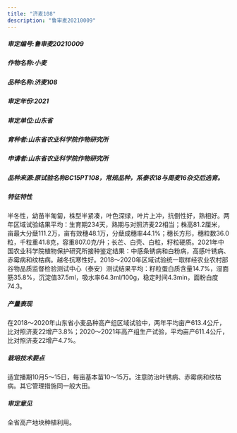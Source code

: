 ```yaml
---
title: "济麦108"
description: "鲁审麦20210009"
---
```

##### 审定编号:鲁审麦20210009

##### 作物名称:小麦

##### 品种名称:济麦108

##### 审定年份:2021

##### 审定单位:山东省

##### 育种者:山东省农业科学院作物研究所

##### 申请者:山东省农业科学院作物研究所

##### 品种来源:原试验名称BC15PT108，常规品种，系泰农18与周麦16杂交后选育。

##### 特征特性
半冬性，幼苗半匍匐，株型半紧凑，叶色深绿，叶片上冲，抗倒性好，熟相好。两年区域试验结果平均：生育期234天，熟期与对照济麦22相当；株高81.2厘米，亩最大分蘖111.2万，亩有效穗48.1万，分蘖成穗率44.1%；穗长方形，穗粒数36.0粒，千粒重41.8克，容重807.0克/升；长芒、白壳、白粒，籽粒硬质。2021年中国农业科学院植物保护研究所接种鉴定结果：中感条锈病和白粉病，高感叶锈病、赤霉病和纹枯病。越冬抗寒性好。2018～2020年区域试验统一取样经农业农村部谷物品质监督检验测试中心（泰安）测试结果平均：籽粒蛋白质含量14.7%，湿面筋35.8%，沉淀值37.5ml，吸水率64.3ml/100g，稳定时间4.3min，面粉白度74.3。

##### 产量表现
在2018～2020年山东省小麦品种高产组区域试验中，两年平均亩产613.4公斤，比对照济麦22增产3.8%；2020～2021年高产组生产试验，平均亩产611.4公斤，比对照济麦22增产4.7%。

##### 栽培技术要点
适宜播期10月5～15日，每亩基本苗10～15万。注意防治叶锈病、赤霉病和纹枯病。其它管理措施同一般大田。

##### 审定意见
全省高产地块种植利用。
